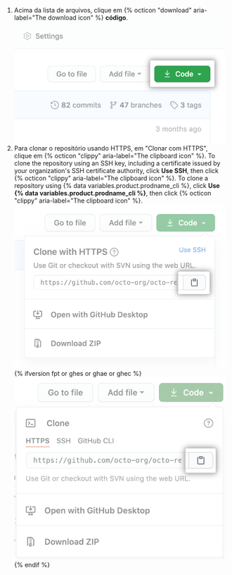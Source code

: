 1. Acima da lista de arquivos, clique em {% octicon "download" aria-label="The download icon" %} **código**. ![Botão de "Código"](/assets/images/help/repository/code-button.png)
1. Para clonar o repositório usando HTTPS, em "Clonar com HTTPS", clique em
{% octicon "clippy" aria-label="The clipboard icon" %}. To clone the repository using an SSH key, including a certificate issued by your organization's SSH certificate authority, click **Use SSH**, then click {% octicon "clippy" aria-label="The clipboard icon" %}. To clone a repository using {% data variables.product.prodname_cli %}, click **Use {% data variables.product.prodname_cli %}**, then click {% octicon "clippy" aria-label="The clipboard icon" %}.
  ![O ícone da área de transferência para copiar a URL para clonar um repositório](/assets/images/help/repository/https-url-clone.png)
  {% ifversion fpt or ghes or ghae or ghec %}
  ![O ícone da área de transferência para copiar a URL para clonar um repositório com o CLI do GitHub](/assets/images/help/repository/https-url-clone-cli.png){% endif %}
